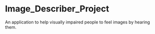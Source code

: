 # Image_Describer_Project
An application to help visually impaired people to feel images by hearing them.
